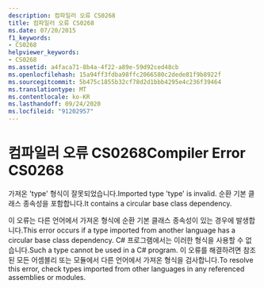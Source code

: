 ```yaml
---
description: 컴파일러 오류 CS0268
title: 컴파일러 오류 CS0268
ms.date: 07/20/2015
f1_keywords:
- CS0268
helpviewer_keywords:
- CS0268
ms.assetid: a4faca71-8b4a-4f22-a89e-59d92ced48cb
ms.openlocfilehash: 15a94ff3fdba98ffc2066580c2dede81f9b8922f
ms.sourcegitcommit: 5b475c1855b32cf78d2d1bbb4295e4c236f39464
ms.translationtype: MT
ms.contentlocale: ko-KR
ms.lasthandoff: 09/24/2020
ms.locfileid: "91202957"
---
```

# <a name="compiler-error-cs0268"></a><span data-ttu-id="53cd4-103">컴파일러 오류 CS0268</span><span class="sxs-lookup"><span data-stu-id="53cd4-103">Compiler Error CS0268</span></span>

<span data-ttu-id="53cd4-104">가져온 'type' 형식이 잘못되었습니다.</span><span class="sxs-lookup"><span data-stu-id="53cd4-104">Imported type 'type' is invalid.</span></span> <span data-ttu-id="53cd4-105">순환 기본 클래스 종속성을 포함합니다.</span><span class="sxs-lookup"><span data-stu-id="53cd4-105">It contains a circular base class dependency.</span></span>  
  
 <span data-ttu-id="53cd4-106">이 오류는 다른 언어에서 가져온 형식에 순환 기본 클래스 종속성이 있는 경우에 발생합니다.</span><span class="sxs-lookup"><span data-stu-id="53cd4-106">This error occurs if a type imported from another language has a circular base class dependency.</span></span> <span data-ttu-id="53cd4-107">C# 프로그램에서는 이러한 형식을 사용할 수 없습니다.</span><span class="sxs-lookup"><span data-stu-id="53cd4-107">Such a type cannot be used in a C# program.</span></span> <span data-ttu-id="53cd4-108">이 오류를 해결하려면 참조된 모든 어셈블리 또는 모듈에서 다른 언어에서 가져온 형식을 검사합니다.</span><span class="sxs-lookup"><span data-stu-id="53cd4-108">To resolve this error, check types imported from other languages in any referenced assemblies or modules.</span></span>
